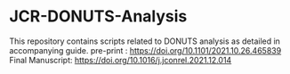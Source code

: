 # JCR-DONUTS-Analysis
This repository contains scripts related to DONUTS analysis as detailed in accompanying guide.
pre-print : https://doi.org/10.1101/2021.10.26.465839
Final Manuscript: https://doi.org/10.1016/j.jconrel.2021.12.014
